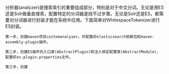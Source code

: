 分析器(analyzer)是搜索索引的重要组成部分，特别是对于中文分词。无论是用ES还是Solr做垂直搜索，配置特定的分词器是绕不过步骤。无论是Solr还是ES，都需要对分词器进行封装才能在系统中应用。下面简单对WhitespaceTokenizer进行ES封装。

	第一步，创建maven项目costomanalyzer。并配置好elasticsearch依赖包和maven-assembly-plugin插件。

	第二步，创建ES插件的入口类(AbstractPlugin)和注入绑定配置类(AbstractModule)，配置好es-plugin.properties文件。

	第三步，创建


